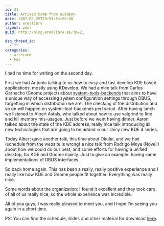 ```yaml
---
id: 21
title: Arrived home from Guademy
date: 2007-03-25T19:53:54+00:00
author: ereslibre
layout: post
guid: http://blog.ereslibre.es/?p=21

dsq_thread_id:
  - ""
categories:
  - archived
  - kde
---
```

I had no time for writing on the second day.

First we had Antonio talking to us how to easy and fast develop KDE based applications, mostly using KDevelop. We had a nice talk from Carlos Garnacho (Gnome project) about [system-tools-backends](http://system-tools-backends.freedesktop.org) that aims to have a unique way of accessing system configuration settings through DBUS, forgetting in which distribution we are. The checking of the distribution and so on will happen on system-tool-backends perl script. After having lunch we listened to Albert Astals, who talked about how to use valgrind to find and kill memory mis-usages. Just before we went having dinner, Aaron talked about the state of the KDE address, really nice talk introducing all new technologies that are going to be added in our shiny new KDE 4 series.

Today Albert gave another talk, this time about Okular, and we had (schedule from the website is wrong) a nice talk from Rodrigo Moya (Novell) about how we could do our best, and some efforts for having a unified desktop, for KDE and Gnome mainly. Just to give an example: having same implementations of DBUS interfaces.

So back home again. This has been a really, really positive experience and I really like how KDE and Gnome people fit together. Everything was really nice.

Some words about the organization: I found it excellent and they took care of all of us really nice, so the whole experience was incredible.

All of you guys, I was really pleased to meet you, and I hope I&#8217;m seeing you again in a short time.

PS: You can find the schedule, slides and other material for download [here](http://gpul.grupos.udc.es/MaKaC/conferenceTimeTable.py?confId=0).
